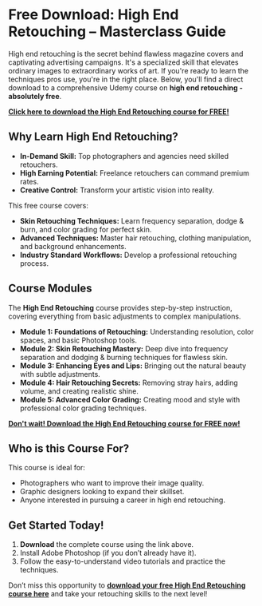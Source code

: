 # Free Download: High End Retouching – Masterclass Guide

High end retouching is the secret behind flawless magazine covers and captivating advertising campaigns. It's a specialized skill that elevates ordinary images to extraordinary works of art. If you're ready to learn the techniques pros use, you're in the right place. Below, you'll find a direct download to a comprehensive Udemy course on **high end retouching - absolutely free**.

[**Click here to download the High End Retouching course for FREE!**](https://udemywork.com/high-end-retouching)

## Why Learn High End Retouching?

*   **In-Demand Skill:** Top photographers and agencies need skilled retouchers.
*   **High Earning Potential:** Freelance retouchers can command premium rates.
*   **Creative Control:** Transform your artistic vision into reality.

This free course covers:

*   **Skin Retouching Techniques:** Learn frequency separation, dodge & burn, and color grading for perfect skin.
*   **Advanced Techniques:** Master hair retouching, clothing manipulation, and background enhancements.
*   **Industry Standard Workflows:** Develop a professional retouching process.

## Course Modules

The **High End Retouching** course provides step-by-step instruction, covering everything from basic adjustments to complex manipulations.

*   **Module 1: Foundations of Retouching:** Understanding resolution, color spaces, and basic Photoshop tools.
*   **Module 2: Skin Retouching Mastery:** Deep dive into frequency separation and dodging & burning techniques for flawless skin.
*   **Module 3: Enhancing Eyes and Lips:** Bringing out the natural beauty with subtle adjustments.
*   **Module 4: Hair Retouching Secrets:** Removing stray hairs, adding volume, and creating realistic shine.
*   **Module 5: Advanced Color Grading:** Creating mood and style with professional color grading techniques.

[**Don't wait! Download the High End Retouching course for FREE now!**](https://udemywork.com/high-end-retouching)

## Who is this Course For?

This course is ideal for:

*   Photographers who want to improve their image quality.
*   Graphic designers looking to expand their skillset.
*   Anyone interested in pursuing a career in high end retouching.

## Get Started Today!

1.  **Download** the complete course using the link above.
2.  Install Adobe Photoshop (if you don’t already have it).
3.  Follow the easy-to-understand video tutorials and practice the techniques.

Don’t miss this opportunity to **[download your free High End Retouching course here](https://udemywork.com/high-end-retouching)** and take your retouching skills to the next level!
